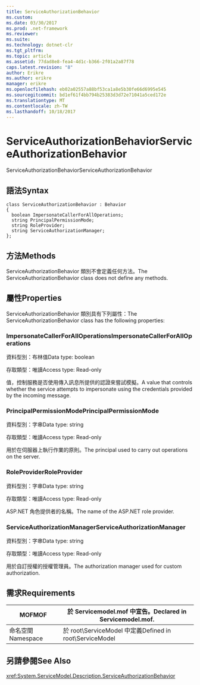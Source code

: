 ```yaml
---
title: ServiceAuthorizationBehavior
ms.custom: 
ms.date: 03/30/2017
ms.prod: .net-framework
ms.reviewer: 
ms.suite: 
ms.technology: dotnet-clr
ms.tgt_pltfrm: 
ms.topic: article
ms.assetid: 77dad8e8-fea4-4d1c-b366-2f01a2a87f78
caps.latest.revision: "8"
author: Erikre
ms.author: erikre
manager: erikre
ms.openlocfilehash: eb02a02557a88bf53ca1a8e5b30fe66d6995e545
ms.sourcegitcommit: bd1ef61f4bb794b25383d3d72e71041a5ced172e
ms.translationtype: MT
ms.contentlocale: zh-TW
ms.lasthandoff: 10/18/2017
---
```

# <a name="serviceauthorizationbehavior"></a><span data-ttu-id="15df0-102">ServiceAuthorizationBehavior</span><span class="sxs-lookup"><span data-stu-id="15df0-102">ServiceAuthorizationBehavior</span></span>
<span data-ttu-id="15df0-103">ServiceAuthorizationBehavior</span><span class="sxs-lookup"><span data-stu-id="15df0-103">ServiceAuthorizationBehavior</span></span>  
  
## <a name="syntax"></a><span data-ttu-id="15df0-104">語法</span><span class="sxs-lookup"><span data-stu-id="15df0-104">Syntax</span></span>  
  
```  
class ServiceAuthorizationBehavior : Behavior  
{  
  boolean ImpersonateCallerForAllOperations;  
  string PrincipalPermissionMode;  
  string RoleProvider;  
  string ServiceAuthorizationManager;  
};  
```  
  
## <a name="methods"></a><span data-ttu-id="15df0-105">方法</span><span class="sxs-lookup"><span data-stu-id="15df0-105">Methods</span></span>  
 <span data-ttu-id="15df0-106">ServiceAuthorizationBehavior 類別不會定義任何方法。</span><span class="sxs-lookup"><span data-stu-id="15df0-106">The ServiceAuthorizationBehavior class does not define any methods.</span></span>  
  
## <a name="properties"></a><span data-ttu-id="15df0-107">屬性</span><span class="sxs-lookup"><span data-stu-id="15df0-107">Properties</span></span>  
 <span data-ttu-id="15df0-108">ServiceAuthorizationBehavior 類別具有下列屬性：</span><span class="sxs-lookup"><span data-stu-id="15df0-108">The ServiceAuthorizationBehavior class has the following properties:</span></span>  
  
### <a name="impersonatecallerforalloperations"></a><span data-ttu-id="15df0-109">ImpersonateCallerForAllOperations</span><span class="sxs-lookup"><span data-stu-id="15df0-109">ImpersonateCallerForAllOperations</span></span>  
 <span data-ttu-id="15df0-110">資料型別：布林值</span><span class="sxs-lookup"><span data-stu-id="15df0-110">Data type: boolean</span></span>  
  
 <span data-ttu-id="15df0-111">存取類型：唯讀</span><span class="sxs-lookup"><span data-stu-id="15df0-111">Access type: Read-only</span></span>  
  
 <span data-ttu-id="15df0-112">值，控制服務是否使用傳入訊息所提供的認證來嘗試模擬。</span><span class="sxs-lookup"><span data-stu-id="15df0-112">A value that controls whether the service attempts to impersonate using the credentials provided by the incoming message.</span></span>  
  
### <a name="principalpermissionmode"></a><span data-ttu-id="15df0-113">PrincipalPermissionMode</span><span class="sxs-lookup"><span data-stu-id="15df0-113">PrincipalPermissionMode</span></span>  
 <span data-ttu-id="15df0-114">資料型別：字串</span><span class="sxs-lookup"><span data-stu-id="15df0-114">Data type: string</span></span>  
  
 <span data-ttu-id="15df0-115">存取類型：唯讀</span><span class="sxs-lookup"><span data-stu-id="15df0-115">Access type: Read-only</span></span>  
  
 <span data-ttu-id="15df0-116">用於在伺服器上執行作業的原則。</span><span class="sxs-lookup"><span data-stu-id="15df0-116">The principal used to carry out operations on the server.</span></span>  
  
### <a name="roleprovider"></a><span data-ttu-id="15df0-117">RoleProvider</span><span class="sxs-lookup"><span data-stu-id="15df0-117">RoleProvider</span></span>  
 <span data-ttu-id="15df0-118">資料型別：字串</span><span class="sxs-lookup"><span data-stu-id="15df0-118">Data type: string</span></span>  
  
 <span data-ttu-id="15df0-119">存取類型：唯讀</span><span class="sxs-lookup"><span data-stu-id="15df0-119">Access type: Read-only</span></span>  
  
 <span data-ttu-id="15df0-120">ASP.NET 角色提供者的名稱。</span><span class="sxs-lookup"><span data-stu-id="15df0-120">The name of the ASP.NET role provider.</span></span>  
  
### <a name="serviceauthorizationmanager"></a><span data-ttu-id="15df0-121">ServiceAuthorizationManager</span><span class="sxs-lookup"><span data-stu-id="15df0-121">ServiceAuthorizationManager</span></span>  
 <span data-ttu-id="15df0-122">資料型別：字串</span><span class="sxs-lookup"><span data-stu-id="15df0-122">Data type: string</span></span>  
  
 <span data-ttu-id="15df0-123">存取類型：唯讀</span><span class="sxs-lookup"><span data-stu-id="15df0-123">Access type: Read-only</span></span>  
  
 <span data-ttu-id="15df0-124">用於自訂授權的授權管理員。</span><span class="sxs-lookup"><span data-stu-id="15df0-124">The authorization manager used for custom authorization.</span></span>  
  
## <a name="requirements"></a><span data-ttu-id="15df0-125">需求</span><span class="sxs-lookup"><span data-stu-id="15df0-125">Requirements</span></span>  
  
|<span data-ttu-id="15df0-126">MOF</span><span class="sxs-lookup"><span data-stu-id="15df0-126">MOF</span></span>|<span data-ttu-id="15df0-127">於 Servicemodel.mof 中宣告。</span><span class="sxs-lookup"><span data-stu-id="15df0-127">Declared in Servicemodel.mof.</span></span>|  
|---------|-----------------------------------|  
|<span data-ttu-id="15df0-128">命名空間</span><span class="sxs-lookup"><span data-stu-id="15df0-128">Namespace</span></span>|<span data-ttu-id="15df0-129">於 root\ServiceModel 中定義</span><span class="sxs-lookup"><span data-stu-id="15df0-129">Defined in root\ServiceModel</span></span>|  
  
## <a name="see-also"></a><span data-ttu-id="15df0-130">另請參閱</span><span class="sxs-lookup"><span data-stu-id="15df0-130">See Also</span></span>  
 <xref:System.ServiceModel.Description.ServiceAuthorizationBehavior>
